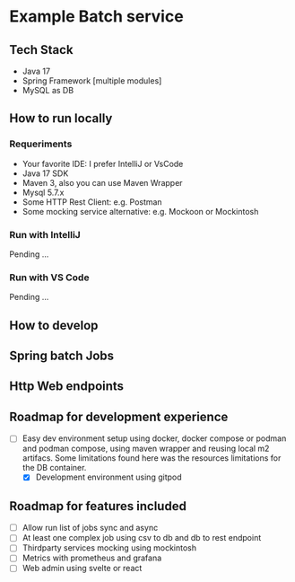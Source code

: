 # Example Batch service

## Tech Stack

- Java 17
- Spring Framework [multiple modules]
- MySQL as DB

## How to run locally

### Requeriments

- Your favorite IDE: I prefer IntelliJ or VsCode
- Java 17 SDK
- Maven 3, also you can use Maven Wrapper
- Mysql 5.7.x
- Some HTTP Rest Client: e.g. Postman
- Some mocking service alternative: e.g. Mockoon or Mockintosh


### Run with IntelliJ

Pending ...

### Run with VS Code

Pending ...

## How to develop

## Spring batch Jobs

## Http Web endpoints

## Roadmap for development experience

- [ ] Easy dev environment setup using docker, docker compose or podman and podman compose, using maven wrapper and
  reusing local m2 artifacs. Some limitations found here was the resources limitations for the DB container.
  - [x] Development environment using gitpod

## Roadmap for features included

- [ ] Allow run list of jobs sync and async
- [ ] At least one complex job using csv to db and db to rest endpoint
- [ ] Thirdparty services mocking using mockintosh
- [ ] Metrics with prometheus and grafana
- [ ] Web admin using svelte or react
